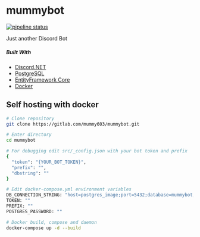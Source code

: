# mummybot

[![pipeline status](https://gitlab.com/mummy603/mummybot/badges/dev/pipeline.svg)](https://gitlab.com/mummy603/mummybot/commits/dev)

Just another Discord Bot

##### Built With
*  [Discord.NET](https://github.com/RogueException/Discord.Net)
*  [PostgreSQL](https://www.postgresql.org/)
*  [EntityFramework Core](https://docs.microsoft.com/en-us/ef/core/)
*  [Docker](https://docker.com)

## Self hosting with docker
```bash
# Clone repository
git clone https://gitlab.com/mummy603/mummybot.git

# Enter directory
cd mummybot

# For debugging edit src/_config.json with your bot token and prefix
{
  "token": "{YOUR_BOT_TOKEN}",
  "prefix": "",
  "dbstring": ""
}

# Edit docker-compose.yml environment variables
DB_CONNECTION_STRING: "host=postgres_image;port=5432;database=mummybot;username=postgres;password={YOUR_PASSWORD};"
TOKEN: ""
PREFIX: ""
POSTGRES_PASSWORD: ""

# Docker build, compose and daemon
docker-compose up -d --build
```